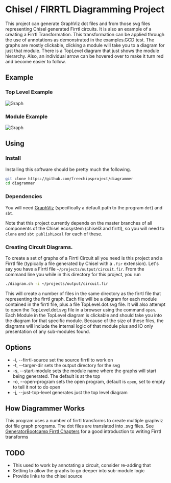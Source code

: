 Chisel / FIRRTL Diagramming Project
=======================

This project can generate GraphViz dot files and from those svg files representing Chisel generated Firrtl circuits.
It is also an example of a creating a Firrtl Transformation.  This transformation can be applied through the 
use of annotations as demonstrated in the examples.GCD test. The graphs are mostly clickable, clicking a module
will take you to a diagram for just that module. There is a TopLevel diagram that just shows the module hierarchy.
Also, an individual arrow can be hovered over to make it turn red and become easier to follow.

## Example

### Top Level Example
![Graph](https://raw.githubusercontent.com/freechipsproject/diagrammer/master/images/TopLevel.dot.svg?sanitize=true)

### Module Example

![Graph](https://raw.githubusercontent.com/freechipsproject/diagrammer/master/images/TopOfVisualizer.dot.svg?sanitize=true)

## Using
### Install
Installing this software should be pretty much the following.
```bash
git clone https://github.com/freechipsproject/diagrammer
cd diagrammer
```

### Dependencies
You will need [GraphViz](https://www.graphviz.org/) (specifically a default path to the program `dot`) and `sbt`.

Note that this project currently depends on the master branches of all components
of the Chisel ecosystem (chisel3 and firrtl), so you will need to `clone` and `sbt publishLocal` for each of these.

### Creating Circuit Diagrams.
To create a set of graphs of a Firrtl Circuit all you need is this project and a Firrtl file (typically a file 
generated by Chisel with a `.fir` extension). Let's say you have a Firrtl file `~/projects/output/circuit.fir`.
From the command line you while in this directory for this project, you run
```bash
./diagram.sh -i ~/projects/output/circuit.fir
```
This will create a number of files in the same directory as the firrtl file that representing the firrtl graph.
Each file will be a diagram for each module
contained in the firrtl file, plus a file TopLevel.dot.svg file. It will also attempt to open the TopLevel.dot.svg file
in a browser using the command `open`. 
Each Module in the TopLevel diagram is clickable and should take you into the diagram for that specific module.
Because of the size of these files, the diagrams will include the internal logic of that module plus and IO only
presentation of any sub-modules found.

## Options
* -i, --firrtl-source set the source firrtl to work on
* -t, --targer-dir sets the output directory for the svg
* -s, --start-module sets the module name where the graphs will start being generated. The default is at the top
* -o, --open-program sets the open program, default is `open`, set to empty to tell it not to do open
* -j, --just-top-level generates just the top level diagram

## How Diagrammer Works
This program uses a number of firrtl transforms to create multiple graphviz dot file graph programs.
The dot files are translated into .svg files. See [GeneratorBootcamp Firrtl Chapters](https://github.com/freechipsproject/chisel-bootcamp)
for a good introduction to writing Firrtl transforms

## TODO
- This used to work by annotating a circuit, consider re-adding that
- Setting to allow the graphs to go deeper into sub-module logic
- Provide links to the chisel source

